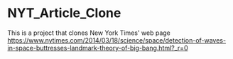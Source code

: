 # NYT_Article_Clone
This is a project that clones New York Times' web page https://www.nytimes.com/2014/03/18/science/space/detection-of-waves-in-space-buttresses-landmark-theory-of-big-bang.html?_r=0 
